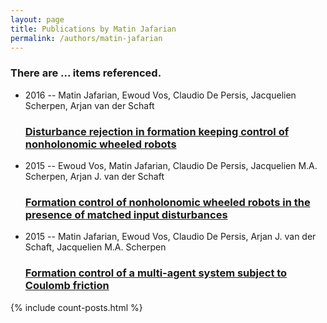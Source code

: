 ```yaml
---
layout: page
title: Publications by Matin Jafarian
permalink: /authors/matin-jafarian
---
```


<h3 id="number-posts">There are ... items referenced.</h3>
<ul class="post-list">
<li><span class='post-meta'>2016 -- Matin Jafarian, Ewoud Vos, Claudio De Persis, Jacquelien Scherpen, Arjan van der Schaft</span><h3><a class='post-link' href="{{ site.baseurl }}/disturbance-rejection-in-formation-keeping-control-of-nonholonomic-wheeled-robots">Disturbance rejection in formation keeping control of nonholonomic wheeled robots</a></h3></li>
<li><span class='post-meta'>2015 -- Ewoud Vos, Matin Jafarian, Claudio De Persis, Jacquelien M.A. Scherpen, Arjan J. van der Schaft</span><h3><a class='post-link' href="{{ site.baseurl }}/formation-control-of-nonholonomic-wheeled-robots-in-the-presence-of-matched-input-disturbances">Formation control of nonholonomic wheeled robots in the presence of matched input disturbances</a></h3></li>
<li><span class='post-meta'>2015 -- Matin Jafarian, Ewoud Vos, Claudio De Persis, Arjan J. van der Schaft, Jacquelien M.A. Scherpen</span><h3><a class='post-link' href="{{ site.baseurl }}/formation-control-of-a-multi-agent-system-subject-to-coulomb-friction">Formation control of a multi-agent system subject to Coulomb friction</a></h3></li>

</ul>
{% include count-posts.html %}
